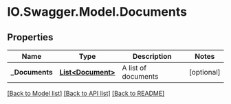 # IO.Swagger.Model.Documents
## Properties

Name | Type | Description | Notes
------------ | ------------- | ------------- | -------------
**_Documents** | [**List&lt;Document&gt;**](Document.md) | A list of documents | [optional] 

[[Back to Model list]](../README.md#documentation-for-models) [[Back to API list]](../README.md#documentation-for-api-endpoints) [[Back to README]](../README.md)

